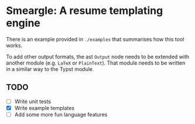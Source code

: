 # Smeargle: A resume templating engine

There is an example provided in `./examples` that summarises how this tool works.

To add other output formats, the ast `Output` node needs to be extended with another module (e.g. `LaTeX` or `PlainText`). That module needs to be written in a similar way to the Typst module.

## TODO
- [ ] Write unit tests
- [x] Write example templates
- [ ] Add some more fun language features
